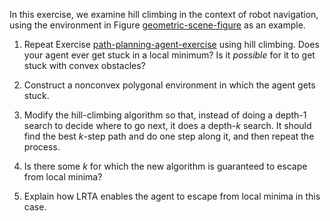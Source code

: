 

In this exercise, we examine hill climbing
in the context of robot navigation, using the environment in
Figure <a class="insideBookFigRef" target="_blank" href="https://simoncarrignon.github.io/aima-exercises/figures/geometric-scene-figure.png">geometric-scene-figure</a> as an example.<br>

1.  Repeat Exercise <a class="exerciseRef" href="{{ site.baseurl }}/advanced-search-exercises/ex_11/">path-planning-agent-exercise</a> using
    hill climbing. Does your agent ever get stuck in a local minimum? Is
    it *possible* for it to get stuck with convex
    obstacles?<br>

2.  Construct a nonconvex polygonal environment in which the agent
    gets stuck.<br>

3.  Modify the hill-climbing algorithm so that, instead of doing a
    depth-1 search to decide where to go next, it does a
    depth-$k$ search. It should find the best $k$-step path and do one
    step along it, and then repeat the process.<br>

4.  Is there some $k$ for which the new algorithm is guaranteed to
    escape from local minima?<br>

5.  Explain how LRTA enables the agent to escape from local minima in
    this case.<br>
